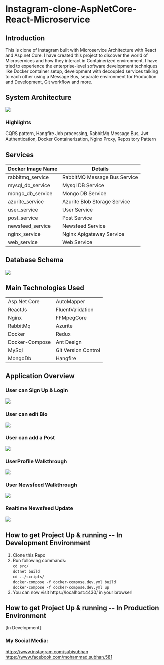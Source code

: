 # Instagram-clone-AspNetCore-React-Microservice

## Introduction
This is clone of Instagram built with Microservice Architecture with React and Asp.net Core. I have created this project to discover the world of Microservices and how they interact in Containerized environment. I have tried to experience the enterprise-level software development techniques like Docker container setup, development with decoupled services talking to each other using a Message Bus, separate environment for Production and Development, Git workflow and more.


## System Architecture
<p class="center">
    <img src="https://user-images.githubusercontent.com/63048473/100604271-1e993e80-3328-11eb-8d5e-b3416b2f4aed.png">
</p>

### Highlights
CQRS pattern, Hangfire Job processing, RabbitMq Message Bus, Jwt Authentication, Docker Containerization, Nginx Proxy, Repository Pattern 


## Services
| Docker Image Name   | Details                      |
| ------------------- | ---------------------------- |
| rabbitmq_service    | RabbitMQ Message Bus Service |
| mysql_db_service    | Mysql DB Service             |
| mongo_db_service    | Mongo DB Service             |
| azurite_service     | Azurite Blob Storage Service |
| user_service        | User Service                 |
| post_service        | Post Service                 |
| newsfeed_service    | Newsfeed Service             |
| nginx_service       | Nginx Apigateway Service     |
| web_service         | Web Service                  |

## Database Schema
<p class="center">
    <img src="https://user-images.githubusercontent.com/63048473/100711198-c4a18300-33d2-11eb-82f1-95ab517fc57d.png">
</p>

## Main Technologies Used
|                  |                     |
| -----------------|---------------------|
| Asp.Net Core     | AutoMapper          |
| ReactJs          | FluentValidation    |
| Nginx            | FFMpegCore          |
| RabbitMq         | Azurite             |
| Docker           | Redux               |
| Docker-Compose   | Ant Design          |
| MySql            | Git Version Control |
| MongoDb          | Hangfire            |

## Application Overview
### User can Sign Up & Login
<p class="center">
    <img src="https://github.com/msubhan9803/Instagram-clone-AspNetCore-React-Microservice/blob/master/extras/Signup-login.gif?raw=true">
</p>

### User can edit Bio
<p class="center">
    <img src="https://github.com/msubhan9803/Instagram-clone-AspNetCore-React-Microservice/blob/master/extras/Edit-bio.gif?raw=true">
</p>

### User can add a Post
<p class="center">
    <img src="https://github.com/msubhan9803/Instagram-clone-AspNetCore-React-Microservice/blob/master/extras/Add-Post.gif?raw=true">
</p>

### UserProfile Walkthrough
<p class="center">
    <img src="https://github.com/msubhan9803/Instagram-clone-AspNetCore-React-Microservice/blob/master/extras/Userfeed-overview.gif?raw=true">
</p>

### User Newsfeed Walkthrough
<p class="center">
    <img src="https://github.com/msubhan9803/Instagram-clone-AspNetCore-React-Microservice/blob/master/extras/Newsfeed-overview.gif?raw=true">
</p>

### Realtime Newsfeed Update
<p class="center">
    <img src="https://github.com/msubhan9803/Instagram-clone-AspNetCore-React-Microservice/blob/master/extras/Realtime-Newsfeed-new.gif?raw=true">
</p>

## How to get Project Up & running -- In Development Environment
1. Clone this Repo
2. Run following commands:\
    `cd src/`\
    `dotnet build`\
    `cd ../scripts/`\
    `docker-compose -f docker-compose.dev.yml build`\
    `docker-compose -f docker-compose.dev.yml up`
3. You can now visit https://localhost:4430/ in your browser!

[comment]: # (> Seed Data:)
[comment]: # (> Emails: ironman@gmail.com | spiderman@gmail.com | superman@gmail.com | hulk@gmail.com)
[comment]: # (> Password: User@123)

## How to get Project Up & running -- In Production Environment
[In Development]

### My Social Media:
https://www.instagram.com/subisubhan \
https://www.facebook.com/mohammad.subhan.581
